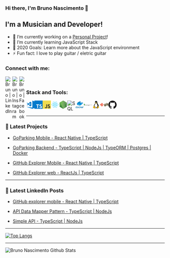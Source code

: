 ### Hi there, I'm Bruno Nascimento 👋

## I'm a Musician and Developer!
- 🔭 I’m currently working on a [Personal Project][personal project]!
- 🌱 I’m currently learning JavaScript Stack
- 🥅 2020 Goals: Learn more about the JavaScript environment
- ⚡ Fun fact: I love to play guitar / eletric guitar

### Connect with me:

[<img align="left" alt="Bruno | LinkedIn" width="22px" src="https://image.flaticon.com/icons/svg/174/174857.svg" />][linkedin]

[<img align="left" alt="Bruno | Instagram" width="22px" src="https://image.flaticon.com/icons/svg/2111/2111463.svg" />][instagram]

[<img align="left" alt="Bruno | Facebook" width="22px" src="https://image.flaticon.com/icons/svg/1384/1384053.svg" />][facebook]

<br />

### Stack and Tools:

<img align="left" alt="Visual Studio Code" width="26px" src="https://raw.githubusercontent.com/github/explore/80688e429a7d4ef2fca1e82350fe8e3517d3494d/topics/visual-studio-code/visual-studio-code.png" />

<img align="left" alt="TypeScript" width="26px" src="https://raw.githubusercontent.com/github/explore/80688e429a7d4ef2fca1e82350fe8e3517d3494d/topics/typescript/typescript.png" />

<img align="left" alt="JavaScript" width="26px" src="https://raw.githubusercontent.com/github/explore/80688e429a7d4ef2fca1e82350fe8e3517d3494d/topics/javascript/javascript.png" />

<img align="left" alt="React" width="26px" src="https://raw.githubusercontent.com/github/explore/80688e429a7d4ef2fca1e82350fe8e3517d3494d/topics/react-native/react-native.png" />

<img align="left" alt="Node.js" width="26px" src="https://raw.githubusercontent.com/github/explore/80688e429a7d4ef2fca1e82350fe8e3517d3494d/topics/nodejs/nodejs.png" />

<img align="left" alt="SQL" width="26px" src="https://image.flaticon.com/icons/svg/1265/1265531.svg" />

<img align="left" alt="Docker" width="26px" src="https://raw.githubusercontent.com/github/explore/80688e429a7d4ef2fca1e82350fe8e3517d3494d/topics/docker/docker.png" />

<img align="left" alt="MongoDB" width="26px" src="https://raw.githubusercontent.com/github/explore/80688e429a7d4ef2fca1e82350fe8e3517d3494d/topics/mongodb/mongodb.png" />

<img align="left" alt="MongoDB" width="26px" src="https://raw.githubusercontent.com/github/explore/80688e429a7d4ef2fca1e82350fe8e3517d3494d/topics/linux/linux.png" />

<img align="left" alt="Git" width="26px" src="https://raw.githubusercontent.com/github/explore/80688e429a7d4ef2fca1e82350fe8e3517d3494d/topics/git/git.png" />

<img align="left" alt="GitHub" width="26px" src="https://raw.githubusercontent.com/github/explore/78df643247d429f6cc873026c0622819ad797942/topics/github/github.png" />

<br />
<br />

---

### 💁 Latest Projects

- [GoParking Mobile - React Native | TypeScript](https://github.com/Bruno-hub19/goparking-mobile)

- [GoParking Backend - TypeScript | NodeJs | TypeORM | Postgres | Docker](https://github.com/Bruno-hub19/goparking-backend)

- [GitHub Explorer Mobile - React Native | TypeScript](https://github.com/Bruno-hub19/GitHub-explorer-mobile)

- [GitHub Explorer web - ReactJs | TypeScript](https://github.com/Bruno-hub19/GitHub-explorer)
---

### 📕 Latest LinkedIn Posts

- [GitHub explorer mobile - React Native | TypeScript](https://www.linkedin.com/posts/bruno-nascimento-35803217b_gostack-rocketseat-reactjs-activity-6686315338142900225-Qkej)

- [API Data Mapper Pattern - TypeScript | NodeJs](https://www.linkedin.com/posts/bruno-nascimento-35803217b_typescript-nodejs-gostack-activity-6681282270709469184-U7TQ)

- [Simple API - TypeScript | NodeJs](https://www.linkedin.com/posts/bruno-nascimento-35803217b_nodejs-javascript-fullstack-activity-6678693374733627392-somt)

---

[![Top Langs](https://github-readme-stats.vercel.app/api/top-langs/?username=Bruno-hub19&layout=compact&hide_border=true&theme=dracula)](https://github.com/anuraghazra/github-readme-stats)

---

<img align="left" alt="Bruno Nascimento Github Stats" src="https://github-readme-stats.vercel.app/api?username=Bruno-hub19&show_icons=true&hide_border=true&theme=dracula" />

[personal project]: https://github.com/Bruno-hub19/goparking-mobile
[instagram]: https://instagram.com/brunofernasc19
[facebook]: https://facebook.com/Bruno-Nascimento
[linkedin]: https://www.linkedin.com/in/bruno-nascimento-35803217b/